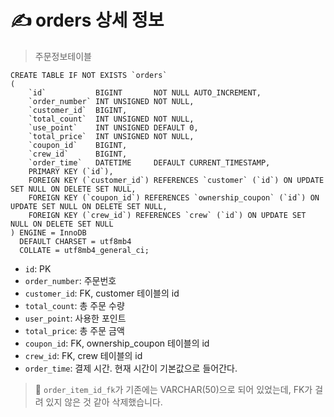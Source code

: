 # ✍️ orders 상세 정보
> 주문정보테이블

```mariadb
CREATE TABLE IF NOT EXISTS `orders`
(
    `id`           BIGINT       NOT NULL AUTO_INCREMENT,
    `order_number` INT UNSIGNED NOT NULL,
    `customer_id`  BIGINT,
    `total_count`  INT UNSIGNED NOT NULL,
    `use_point`    INT UNSIGNED DEFAULT 0,
    `total_price`  INT UNSIGNED NOT NULL,
    `coupon_id`    BIGINT,
    `crew_id`      BIGINT,
    `order_time`   DATETIME     DEFAULT CURRENT_TIMESTAMP,
    PRIMARY KEY (`id`),
    FOREIGN KEY (`customer_id`) REFERENCES `customer` (`id`) ON UPDATE SET NULL ON DELETE SET NULL,
    FOREIGN KEY (`coupon_id`) REFERENCES `ownership_coupon` (`id`) ON UPDATE SET NULL ON DELETE SET NULL,
    FOREIGN KEY (`crew_id`) REFERENCES `crew` (`id`) ON UPDATE SET NULL ON DELETE SET NULL
) ENGINE = InnoDB
  DEFAULT CHARSET = utf8mb4
  COLLATE = utf8mb4_general_ci;
```

- `id`: PK
- `order_number`: 주문번호
- `customer_id`: FK, customer 테이블의 id
- `total_count`: 총 주문 수량
- `user_point`: 사용한 포인트
- `total_price`: 총 주문 금액
- `coupon_id`: FK, ownership_coupon 테이블의 id
- `crew_id`: FK, crew 테이블의 id
- `order_time`: 결제 시간. 현재 시간이 기본값으로 들어간다.

> 🚨 `order_item_id_fk`가 기존에는 VARCHAR(50)으로 되어 있었는데, FK가 걸려 있지 않은 것 같아 삭제했습니다.
